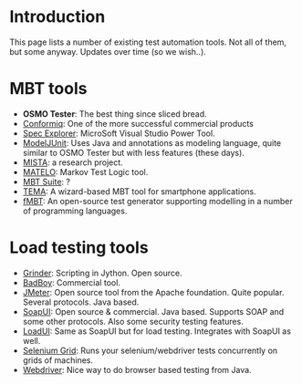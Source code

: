 # Introduction #

This page lists a number of existing test automation tools. Not all of them, but some anyway. Updates over time (so we wish..).

# MBT tools #

  * **OSMO Tester**: The best thing since sliced bread.
  * <a href='http://www.conformiq.com/'>Conformiq</a>: One of the more successful commercial products
  * <a href='http://visualstudiogallery.msdn.microsoft.com/271d0904-f178-4ce9-956b-d9bfa4902745/'>Spec Explorer</a>: MicroSoft Visual Studio Power Tool.
  * <a href='http://www.cs.waikato.ac.nz/~marku/mbt/modeljunit/'>ModelJUnit</a>: Uses Java and annotations as modeling language, quite similar to OSMO Tester but with less features (these days).
  * <a href='http://homepages.dsu.edu/dxu/research/MBT.html'>MISTA</a>: a research project.
  * <a href='http://www.all4tec.net/index.php/All4tec/matelo-product.html'>MATELO</a>: Markov Test Logic tool.
  * <a href='http://www.seppmed.de/en/produkte/mbtsuite/landingpage.html'>MBT Suite</a>: ?
  * <a href='http://tema.cs.tut.fi/'>TEMA</a>: A wizard-based MBT tool for smartphone applications.
  * <a href='https://01.org/fmbt/'>fMBT</a>: An open-source test generator supporting modelling in a number of programming languages.

# Load testing tools #

  * <a href='http://grinder.sourceforge.net/'>Grinder</a>: Scripting in Jython. Open source.
  * <a href='http://www.badboy.com.au/'>BadBoy</a>: Commercial tool.
  * <a href='http://jmeter.apache.org/'>JMeter</a>: Open source tool from the Apache foundation. Quite popular. Several protocols. Java based.
  * <a href='http://www.soapui.org/'>SoapUI</a>: Open source & commercial. Java based. Supports SOAP and some other protocols. Also some security testing features.
  * <a href='http://www.loadui.org/'>LoadUI</a>: Same as SoapUI but for load testing. Integrates with SoapUI as well.
  * <a href='http://selenium-grid.seleniumhq.org/'>Selenium Grid</a>: Runs your selenium/webdriver tests concurrently on grids of machines.
  * <a href='http://docs.seleniumhq.org/projects/webdriver/'>Webdriver</a>: Nice way to do browser based testing from Java.